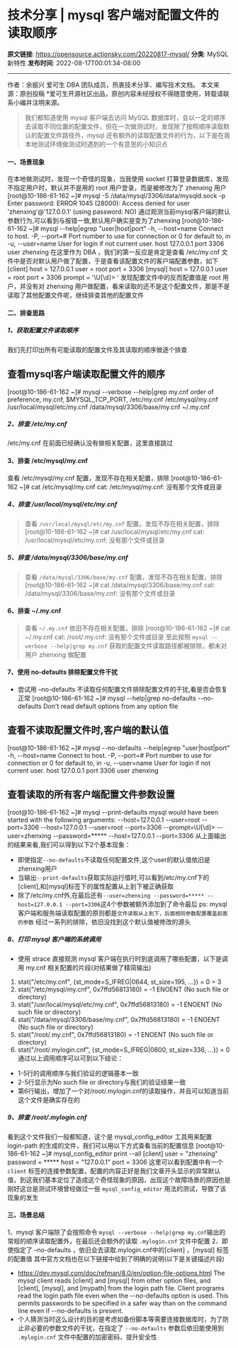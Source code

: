 # 技术分享 | mysql 客户端对配置文件的读取顺序

**原文链接**: https://opensource.actionsky.com/20220817-mysql/
**分类**: MySQL 新特性
**发布时间**: 2022-08-17T00:01:34-08:00

---

作者：余振兴
爱可生 DBA 团队成员，热衷技术分享、编写技术文档。
本文来源：原创投稿
*爱可生开源社区出品，原创内容未经授权不得随意使用，转载请联系小编并注明来源。
> 我们都知道使用 mysql 客户端去访问 MySQL 数据库时，会以一定的顺序去读取不同位置的配置文件，但在一次做测试时，发现除了按照顺序读取默认的配置文件路径外，mysql 还有额外的读取配置文件的行为，以下是在我本地测试环境做测试时遇到的一个有意思的小知识点
#### 一、场景现象
在本地做测试时，发现一个奇怪的现象，当我使用 socket 打算登录数据库，发现不指定用户时，默认并不是用的 root 用户登录，而是被修改为了 zhenxing 用户
[root@10-186-61-162 ~]# mysql -S /data/mysql/3306/data/mysqld.sock -p
Enter password:
ERROR 1045 (28000): Access denied for user 'zhenxing'@'127.0.0.1' (using password: NO)
通过观测当前mysql客户端的默认参数行为,可以看到与报错一致,默认用户确实是变为了zhenxing
[root@10-186-61-162 ~]# mysql --help|egrep "user|host|port"
-h, --host=name     Connect to host.
-P, --port=#        Port number to use for connection or 0 for default to, in
-u, --user=name     User for login if not current user.
host                              127.0.0.1
port                              3306
user                              zhenxing
在这里作为 DBA ，我们的第一反应是肯定是查看 /etc/my.cnf 文件中是否对默认用户做了配置，于是查看该配置文件的客户端配置参数，如下
[client]
host            = 127.0.0.1
user            = root
port            = 3306
[mysql]
host            = 127.0.0.1
user            = root
port            = 3306
prompt          = '\U[\d]> '
发现配置文件中的反而配置值是 root 用户，并没有对 zhenxing 用户做配置，看来读取的还不是这个配置文件，那是不是读取了其他配置文件呢，继续排查其他的配置文件
#### 二、排查思路
##### 1、获取配置文件读取顺序
我们先打印出所有可能读取的配置文件及其读取的顺序做逐个排查
## 查看mysql客户端读取配置文件的顺序
[root@10-186-61-162 ~]# mysql --verbose --help|grep my.cnf
order of preference, my.cnf, $MYSQL_TCP_PORT,
/etc/my.cnf /etc/mysql/my.cnf /usr/local/mysql/etc/my.cnf /data/mysql/3306/base/my.cnf ~/.my.cnf
##### 2、排查 /etc/my.cnf
/etc/my.cnf 在前面已经确认没有做相关配置，这里直接跳过
#### 3、排查 /etc/mysql/my.cnf
查看 /etc/mysql/my.cnf 配置，发现不存在相关配置，排除
[root@10-186-61-162 ~]# cat /etc/mysql/my.cnf
cat: /etc/mysql/my.cnf: 没有那个文件或目录
##### 4、排查 /usr/local/mysql/etc/my.cnf
> 查看 `/usr/local/mysql/etc/my.cnf` 配置，发现不存在相关配置，排除
[root@10-186-61-162 ~]# cat /usr/local/mysql/etc/my.cnf
cat: /usr/local/mysql/etc/my.cnf: 没有那个文件或目录
##### 5、排查 /data/mysql/3306/base/my.cnf
> 查看 `/data/mysql/3306/base/my.cnf` 配置，发现不存在相关配置，排除
[root@10-186-61-162 ~]# cat /data/mysql/3306/base/my.cnf
cat: /data/mysql/3306/base/my.cnf: 没有那个文件或目录
#### 6、排查 ~/.my.cnf
> 查看 `~/.my.cnf` 依旧不存在相关配置，排除
[root@10-186-61-162 ~]# cat ~/.my.cnf
cat: /root/.my.cnf: 没有那个文件或目录
至此按照 `mysql --verbose --help|grep my.cnf` 获取的配置文件读取路径都被排除，都未对用户 zhenxing 做配置
#### 7、使用 no-defaults 排除配置文件干扰
- 尝试用 &#8211;no-defaults 不读取任何配置文件排除配置文件的干扰,看是否会恢复正常
[root@10-186-61-162 ~]# mysql --help|grep no-defaults
--no-defaults           Don't read default options from any option file
## 查看不读取配置文件时,客户端的默认值
[root@10-186-61-162 ~]# mysql --no-defaults --help|egrep "user|host|port"
-h, --host=name     Connect to host.
-P, --port=#        Port number to use for connection or 0 for default to, in
-u, --user=name     User for login if not current user.
host                              127.0.0.1
port                              3306
user                              zhenxing
## 查看读取的所有客户端配置文件参数设置
[root@10-186-61-162 ~]# mysql --print-defaults
mysql would have been started with the following arguments:
--host=127.0.0.1 --user=root --port=3306 --host=127.0.0.1 --user=root --port=3306 --prompt=\U[\d]>  --user=zhenxing --password=***** --host=127.0.0.1 --port=3306
从上面输出的结果来看,我们可以得到以下2个基本现象：
- 即使指定`--no-defaults`不读取任何配置文件,这个user的默认值依旧是zhenxing用户
- 当输出`--print-defaults`获取实际运行值时,可以看到/etc/my.cnf下的[client],和[mysql]标签下的属性配置从上到下被正确获取
- 除了/etc/my.cnf外,在最后还有`--user=zhenxing --password=***** --host=127.0.0.1 --port=3306`这4个参数被额外添加到了命令最后
ps: mysql 客户端和服务端读取配置的原则都是`文件读取从上到下，后面相同参数配置覆盖前面的参数`
经过一系列的排除，依旧没找到这个默认值被修改的源头
##### 8、打印 mysql 客户端的系统调用
- 使用 strace 直接观测 mysql 客户端在执行时到底调用了哪些配置，以下是调用 my.cnf 相关配置的片段(对结果做了精简输出)
1. stat("/etc/my.cnf", {st_mode=S_IFREG|0644, st_size=195, ...}) = 0      = 3
2. stat("/etc/mysql/my.cnf", 0x7ffd56813180) = -1 ENOENT (No such file or directory)
3. stat("/usr/local/mysql/etc/my.cnf", 0x7ffd56813180) = -1 ENOENT (No such file or directory)
4. stat("/data/mysql/3306/base/my.cnf", 0x7ffd56813180) = -1 ENOENT (No such file or directory)
5. stat("/root/.my.cnf", 0x7ffd56813180)   = -1 ENOENT (No such file or directory)
6. stat("/root/.mylogin.cnf", {st_mode=S_IFREG|0600, st_size=336, ...}) = 0
通过以上调用顺序可以可到以下结论：
- 1-5行的调用顺序与我们验证的逻辑基本一致
- 2-5行显示为No such file or directory与我们的验证结果一致
- 第6行输出，增加了一个对/root/.mylogin.cnf的读取操作，并且可以知道当前这个文件是确实存在的
##### 9、排查 /root/.mylogin.cnf
看到这个文件我们一般都知道，这个是 mysql_config_editor 工具用来配置 login-path 的生成的文件，我们可以用以下方式查看当前的配置信息
[root@10-186-61-162 ~]# mysql_config_editor print --all
[client]
user = "zhenxing"
password = *****
host = "127.0.0.1"
port = 3306
这里可以看到配置中有一个 `client` 标签的连接参数配置，配置的内容正好是我们文章开头显示的异常默认值，到这我们基本定位了造成这个奇怪现象的原因，出现这个故障场景的原因也是刚好这台是测试环境曾经做过一些 `mysql_config_editor` 用法的测试，导致了该现象的发生
#### 三、场景总结
1、mysql 客户端除了会按照命令 `mysql --verbose --help|grep my.cnf`输出的常规的顺序读取配置外，在最后还会额外的读取 `.mylogin.cnf` 文件中配置
2、即使指定了 &#8211;no-defaults ，依旧会去读取.mylogin.cnf中的[client] ，[mysql] 标签的配置值
其中官方文档也在以下链接中给到了明确的说明(以下是关键描述片段)
- https://dev.mysql.com/doc/refman/8.0/en/option-file-options.html
The mysql client reads [client] and [mysql] from other option files, and [client], [mysql], and [mypath] from the login path file.
Client programs read the login path file even when the --no-defaults option is used. This permits passwords to be specified in a safer way than on the command line even if --no-defaults is present.
- 个人猜测当时这么设计的目的是考虑如备份脚本等需要连接数据库时，为了防止非必要的参数文件的干扰，在指定了 `--no-defaults` 参数后依旧能使用到 `.mylogin.cnf` 文件中配置的加密密码，提升安全性